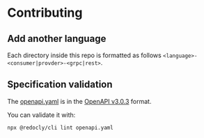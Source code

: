 # Contributing

## Add another language

Each directory inside this repo is formatted as follows `<language>-<consumer|provder>-<grpc|rest>`.

## Specification validation

The [openapi.yaml](openapi.yaml) is in the [OpenAPI v3.0.3](https://swagger.io/specification/) format.

You can validate it with:

```bash
npx @redocly/cli lint openapi.yaml
```
